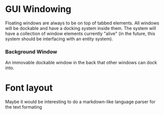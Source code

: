 # GUI Windowing

Floating windows are always to be on top of tabbed elements. All windows will be dockable and have a docking system inside them.
The system will have a collection of window elements currently "alive" (in the future, this system should be interfacing with an entity system).


### Background Window
An immovable dockable window in the back that other windows can dock into.

# Font layout
Maybe it would be interesting to do a markdown-like language parser for the text formating